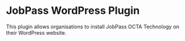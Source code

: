 # JobPass WordPress Plugin

This plugin allows organisations to install JobPass OCTA Technology on their WordPress website.
